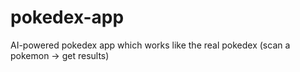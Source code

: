 # pokedex-app
AI-powered pokedex app which works like the real pokedex (scan a pokemon -> get results) 
